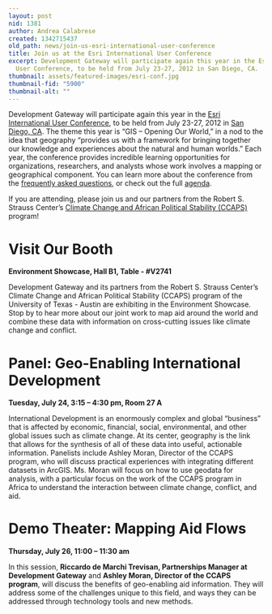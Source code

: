 ```yaml
---
layout: post
nid: 1381
author: Andrea Calabrese
created: 1342715437
old_path: news/join-us-esri-international-user-conference
title: Join us at the Esri International User Conference
excerpt: Development Gateway will participate again this year in the Esri International
  User Conference, to be held from July 23-27, 2012 in San Diego, CA.
thumbnail: assets/featured-images/esri-conf.jpg
thumbnail-fid: "5900"
thumbnail-alt: ""
---
```


Development Gateway will participate again this year in the [Esri International User Conference](http://www.esri.com/events/user-conference/index.html?utm_source=AdWords&utm_medium=ideas&utm_campaign=EsriUC2012), to be held from July 23-27, 2012 in [San Diego, CA](http://www.esri.com/events/user-conference/maps/index.html). The theme this year is “GIS – Opening Our World,” in a nod to the idea that geography “provides us with a framework for bringing together our knowledge and experiences about the natural and human worlds.” Each year, the conference provides incredible learning opportunities for organizations, researchers, and analysts whose work involves a mapping or geographical component. You can learn more about the conference from the [frequently asked questions](http://events.esri.com/uc/QandA/index.cfm?fuseaction=printall&ConferenceID=AC1DD535-1422-2418-7F1722E62B9B416A), or check out the full [agenda](http://www.esri.com/events/user-conference/agenda/index.html).

If you are attending, please join us and our partners from the Robert S. Strauss Center’s [Climate Change and African Political Stability (CCAPS)](http://ccaps.strausscenter.org/) program!

Visit Our Booth
===============

**Environment Showcase, Hall B1, Table - #V2741**

Development Gateway and its partners from the Robert S. Strauss Center’s Climate Change and African Political Stability (CCAPS) program of the University of Texas - Austin are exhibiting in the Environment Showcase. Stop by to hear more about our joint work to map aid around the world and combine these data with information on cross-cutting issues like climate change and conflict.

Panel: Geo-Enabling International Development
=============================================

**Tuesday, July 24, 3:15 – 4:30 pm, Room 27 A**

International Development is an enormously complex and global “business” that is affected by economic, financial, social, environmental, and other global issues such as climate change. At its center, geography is the link that allows for the synthesis of all of these data into useful, actionable information. Panelists include Ashley Moran, Director of the CCAPS program, who will discuss practical experiences with integrating different datasets in ArcGIS. Ms. Moran will focus on how to use geodata for analysis, with a particular focus on the work of the CCAPS program in Africa to understand the interaction between climate change, conflict, and aid.

Demo Theater: Mapping Aid Flows
===============================

**Thursday, July 26, 11:00 – 11:30 am**

In this session, **Riccardo de Marchi Trevisan, Partnerships Manager at Development Gateway** and **Ashley Moran, Director of the CCAPS program**, will discuss the benefits of geo-enabling aid information. They will address some of the challenges unique to this field, and ways they can be addressed through technology tools and new methods.
